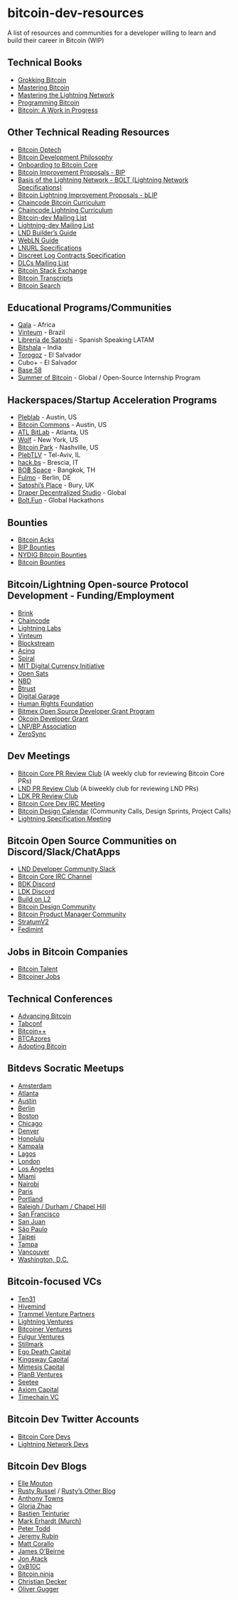 # bitcoin-dev-resources
A list of resources and communities for a developer willing to learn and build their career in Bitcoin (WIP)

## Technical Books

- [Grokking Bitcoin](https://github.com/kallerosenbaum/grokkingbitcoin)
- [Mastering Bitcoin](https://github.com/bitcoinbook/bitcoinbook)
- [Mastering the Lightning Network](https://github.com/lnbook/lnbook)
- [Programming Bitcoin](https://www.oreilly.com/library/view/programming-bitcoin/9781492031482/)
- [Bitcoin: A Work in Progress](https://www.btcwip.com/)

## Other Technical Reading Resources

- [Bitcoin Optech](https://bitcoinops.org/)
- [Bitcoin Development Philosophy](https://rosenbaum.se/btcphil/)
- [Onboarding to Bitcoin Core](https://obc.256k1.dev/)
- [Bitcoin Improvement Proposals - BIP](https://github.com/bitcoin/bips)
- [Basis of the Lightning Network - BOLT (Lightning Network Specifications)](https://github.com/lightning/bolts)
- [Bitcoin Lightning Improvement Proposals - bLIP](https://github.com/lightning/blips)
- [Chaincode Bitcoin Curriculum](https://chaincode.gitbook.io/seminars/bitcoin-protocol-development)
- [Chaincode Lightning Curriculum]()
- [Bitcoin-dev Mailing List](https://lists.linuxfoundation.org/pipermail/bitcoin-dev/)
- [Lightning-dev Mailing List](https://lists.linuxfoundation.org/pipermail/lightning-dev/)
- [LND Builder’s Guide](https://docs.lightning.engineering/)
- [WebLN Guide](https://www.webln.guide/introduction/readme)
- [LNURL Specifications](https://github.com/lnurl/luds)
- [Discreet Log Contracts Specification](https://github.com/discreetlogcontracts/dlcspecs)
- [DLCs Mailing List](https://mailmanlists.org/pipermail/dlc-dev/)
- [Bitcoin Stack Exchange](https://bitcoin.stackexchange.com/)
- [Bitcoin Transcripts](https://btctranscripts.com/)
- [Bitcoin Search](http://bitcoinsearch.xyz)

## Educational Programs/Communities

- [Qala](https://qala.dev/) - Africa 
- [Vinteum](https://vinteum.org/) - Brazil
- [Librería de Satoshi](https://libreriadesatoshi.com/) - Spanish Speaking LATAM
- [Bitshala](https://www.bitshala.org/) - India
- [Torogoz](https://torogoz.dev/) - El Salvador
- Cubo+ - El Salvador
- [Base 58](http://base58.info)
- [Summer of Bitcoin](https://summerofbitcoin.org/) - Global / Open-Source Internship Program

## Hackerspaces/Startup Acceleration Programs

- [Pleblab](https://www.pleblab.com/) - Austin, US
- [Bitcoin Commons](https://www.bitcoincommons.com/) - Austin, US
- [ATL BitLab](https://atlbitlab.com/) - Atlanta, US
- [Wolf](http://wolfnyc.com) - New York, US
- [Bitcoin Park](https://bitcoinpark.com/) - Nashville, US
- [PlebTLV](https://plebtlv.com/) -  Tel-Aviv, IL
- [hack.bs](https://hack.bs.it/) - Brescia, IT
- [BO฿ Space](https://www.bobspaces.net/) - Bangkok, TH
- [Fulmo](https://fulmo.org/) - Berlin, DE
- [Satoshi’s Place](https://satoshisplace.co.uk/) - Bury, UK
- [Draper Decentralized Studio](https://studio.draperx.vc/) - Global
- [Bolt.Fun](https://bolt.fun/) - Global Hackathons

## Bounties

- [Bitcoin Acks](https://bitcoinacks.com/)
- [BIP Bounties](https://bipbounty.org/)
- [NYDIG Bitcoin Bounties](https://nydig.com/bounties)
- [Bitcoin Bounties](https://bitcoinbounties.org/)

## Bitcoin/Lightning Open-source Protocol Development - Funding/Employment

- [Brink](https://brink.dev/)
- [Chaincode](https://chaincode.com/)
- [Lightning Labs](https://lightning.engineering/)
- [Vinteum](https://vinteum.org/)
- [Blockstream](https://blockstream.com/)
- [Acinq](https://acinq.co/)
- [Spiral](https://spiral.xyz/)
- [MIT Digital Currency Initiative](https://lists.linuxfoundation.org/pipermail/lightning-dev/)
- [Open Sats](https://opensats.org/)
- [NBD](https://nbd.wtf/)
- [₿trust](https://twitter.com/btrustteam)
- [Digital Garage](https://www.dglab.com/en/)
- [Human Rights Foundation](https://hrf.org/programs_posts/devfund/)
- [Bitmex Open Source Developer Grant Program](https://blog.bitmex.com/grants/)
- [Okcoin Developer Grant](https://developergrant.okcoin.com/)
- [LNP/BP Association](https://www.lnp-bp.org/)
- [ZeroSync](https://zerosync.org/)

## Dev Meetings

- [Bitcoin Core PR Review Club](http://bitcoincore.reviews) (A weekly club for reviewing Bitcoin Core PRs)
- [LND PR Review Club](http://lnd.reviews) (A biweekly club for reviewing LND PRs)
- [LDK PR Review Club](https://ldk.reviews/)
- [Bitcoin Core Dev IRC Meeting](https://bitcoincore.org/en/meetings/)
- [Bitcoin Design Calendar](https://github.com/BitcoinDesign/Meta/issues?q=is%3Aissue+is%3Aopen+%22community+call%22) (Community Calls, Design Sprints, Project Calls)
- [Lightning Specification Meeting](https://github.com/lightning/bolts/issues?q=is%3Aissue+is%3Aopen+%22Lightning+Specification+Meeting%22+)

## Bitcoin Open Source Communities on Discord/Slack/ChatApps

- [LND Developer Community Slack](http://lightning.engineering/slack.html)
- [Bitcoin Core IRC Channel](https://bitcoincore.org/en/meetings/)
- [BDK Discord](https://discord.gg/dstn4dQ)
- [LDK Discord](https://discord.gg/5AcknnMfBw)
- [Build on L2](https://www.buildonl2.com/)
- [Bitcoin Design Community](https://join.slack.com/t/bitcoindesign/shared_invite/zt-1rxp55chx-dH6pWlTtWBqRw7VztgvBGA)
- [Bitcoin Product Manager Community](https://discord.gg/Ztvwn8fycA)
- [StratumV2](https://stratumprotocol.org/assets/discord.svg)
- [Fedimint](https://chat.fedimint.org/)

## Jobs in Bitcoin Companies

- [Bitcoin Talent](https://www.bitcointalent.co/)
- [Bitcoiner Jobs](https://bitcoinerjobs.com/)

## Technical Conferences

- [Advancing Bitcoin](https://www.advancingbitcoin.com/)
- [Tabconf](https://tabconf.com/)
- [Bitcoin++](https://btcplusplus.dev/)
- [BTCAzores](https://btcazores.com/)
- [Adopting Bitcoin](https://adoptingbitcoin.org/)

## Bitdevs Socratic Meetups
 
- [Amsterdam](https://bitdevsamsterdam.org/)
- [Atlanta](https://atlantabitdevs.org/)
- [Austin](https://austinbitdevs.com/)
- [Berlin](https://bitdevs.berlin/)
- [Boston](https://bostonbitdevs.org/)
- [Chicago](https://chibitdevs.org/)
- [Denver](http://denverbitdevs.com/)
- [Honolulu](http://www.honolulubitdevs.com/)
- [Kampala](https://twitter.com/BitDevsKla)
- [Lagos](https://twitter.com/BitDevsLagos)
- [London](https://londonbitdevs.org/)
- [Los Angeles](https://bitdevsla.org/)
- [Miami](https://miamibitdevs.org/)
- [Nairobi](https://twitter.com/BitDevsNBO)
- [Paris](https://twitter.com/bitdevsfr)
- [Portland](https://www.meetup.com/portlandbitdevs/)
- [Raleigh / Durham / Chapel Hill](https://trianglebitdevs.org/)
- [San Francisco](https://sfbitcoindevs.org/)
- [San Juan](https://sanjuanbitdevs.org/)
- [São Paulo](https://saopaulobitdevs.org/)
- [Taipei](https://bitdevs.tw/)
- [Tampa](https://tampabitdevs.io/)
- [Vancouver](https://bitdevs.ca/)
- [Washington, D.C.](https://dcbitdevs.org/)

## Bitcoin-focused VCs

- [Ten31](https://ten31.vc/)
- [Hivemind](https://hivemind.vc/)
- [Trammel Venture Partners](https://tvp.fund/)
- [Lightning Ventures](https://ltng.ventures/)
- [Bitcoiner Ventures](https://www.bitcoinerventures.com/)
- [Fulgur Ventures](https://fulgur.ventures/)
- [Stillmark](https://www.stillmark.com/)
- [Ego Death Capital](https://egodeath.capital/)
- [Kingsway Capital](https://www.kingswaycap.com/)
- [Mimesis Capital](https://www.mimesiscapital.com/)
- [PlanB Ventures](https://venture.angellist.com/planb-ventures/syndicate?utm_campaign=syndicate_direct_link)
- [Seetee](https://www.seetee.io/)
- [Axiom Capital](http://axiombtc.capital)
- [Timechain VC](https://timechain.concentric.vc/)

## Bitcoin Dev Twitter Accounts

- [Bitcoin Core Devs](https://twitter.com/i/lists/1416770080885641216)
- [Lightning Network Devs](https://twitter.com/i/lists/1416773279721967618)

## Bitcoin Dev Blogs

- [Elle Mouton](https://ellemouton.com/)
- [Rusty Russel](https://rusty-lightning.medium.com/) / [Rusty’s Other Blog](http://rusty.ozlabs.org/)
- [Anthony Towns](https://www.erisian.com.au/wordpress/)
- [Gloria Zhao](https://github.com/glozow/bitcoin-notes)
- [Bastien Teinturier](https://github.com/t-bast/lightning-docs)
- [Mark Erhardt (Murch)](https://murch.one/)
- [Peter Todd](https://petertodd.org/)
- [Jeremy Rubin](https://rubin.io/blog/)
- [Matt Corallo](https://bluematt.bitcoin.ninja/)
- [James O’Beirne](https://jameso.be/)
- [Jon Atack](https://jonatack.github.io/)
- [0xB10C](https://b10c.me/)
- [Bitcoin.ninja](http://bitcoin.ninja)
- [Christian Decker](https://snyke.net/)
- [Oliver Gugger](https://gugger.guru/)



